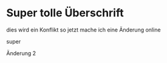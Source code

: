 # Super tolle Überschrift
dies wird ein Konflikt
so jetzt mache ich eine Änderung online

super

Änderung 2
